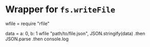 Wrapper for `fs.writeFile`
==========================

  wfile = require "rfile"
  
  data = a: 0, b: 1
  wfile "path/to/file.json", JSON.stringify(data)
    .then JSON.parse
    .then console.log

